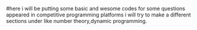 #here i will be putting some basic and wesome codes for some questions appeared in competitive programming platforms
i will try to make a different sections under like number theory,dynamic programming.
